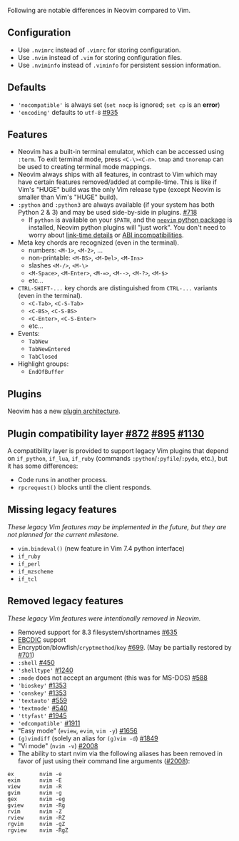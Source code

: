 Following are notable differences in Neovim compared to Vim.

## Configuration
* Use `.nvimrc` instead of `.vimrc` for storing configuration.
* Use `.nvim` instead of `.vim` for storing configuration files.
* Use `.nviminfo` instead of `.viminfo` for persistent session information.

## Defaults

* `'nocompatible'` is always set (`set nocp` is ignored; `set cp` is an **error**)
* `'encoding'` defaults to `utf-8` [#935](https://github.com/neovim/neovim/pull/935)

## Features

* Neovim has a built-in terminal emulator, which can be accessed using `:term`. To exit terminal mode, press `<C-\><C-n>`. `tmap` and `tnoremap` can be used to creating terminal mode mappings.
* Neovim always ships with all features, in contrast to Vim which may have certain features removed/added at compile-time. This is like if Vim's "HUGE" build was the only Vim release type (except Neovim is smaller than Vim's "HUGE" build).
* `:python` and `:python3` are always available (if your system has both Python 2 & 3) and may be used side-by-side in plugins. [#718](https://github.com/neovim/neovim/issues/718#issuecomment-47589739)
    * If `python` is available on your `$PATH`, and the [`neovim` python package](https://pypi.python.org/pypi/neovim/) is installed, Neovim python plugins will "just work". You don't need to worry about [link-time details](https://github.com/Valloric/YouCompleteMe/issues/8#issuecomment-34374807) or [ABI incompatibilities](https://groups.google.com/d/msg/vim_use/l8TY2EiXNwk/A9Ef-ozbjKoJ).
* Meta key chords are recognized (even in the terminal).
    * numbers: `<M-1>`, `<M-2>`, ...
    * non-printable: `<M-BS>`, `<M-Del>`, `<M-Ins>`
    * slashes `<M-/>`, `<M-\>`
    * `<M-Space>`, `<M-Enter>`, `<M-=>`, `<M-->`, `<M-?>`, `<M-$>`
    * etc...
* `CTRL-SHIFT-...` key chords are distinguished from `CTRL-...` variants (even in the terminal).
    * `<C-Tab>`, `<C-S-Tab>`
    * `<C-BS>`, `<C-S-BS>`
    * `<C-Enter>`, `<C-S-Enter>`
    * etc...
* Events:
    * `TabNew`
    * `TabNewEntered`
    * `TabClosed`
* Highlight groups:
    * `EndOfBuffer`

## Plugins

Neovim has a new [plugin architecture](Plugin-UI-architecture).

## Plugin compatibility layer [#872](https://github.com/neovim/neovim/pull/872) [#895](https://github.com/neovim/neovim/pull/895) [#1130](https://github.com/neovim/neovim/pull/1130)

A compatibility layer is provided to support legacy Vim plugins that depend on
`if_python`, `if_lua`, `if_ruby` (commands `:python`/`:pyfile`/`:pydo`, etc.), but it has some differences:

- Code runs in another process.
- `rpcrequest()` blocks until the client responds.

## Missing legacy features

*These legacy Vim features may be implemented in the future, but they are not planned for the current milestone.*

* `vim.bindeval()` (new feature in Vim 7.4 python interface)
* `if_ruby`
* `if_perl`
* `if_mzscheme`
* `if_tcl`

## Removed legacy features

*These legacy Vim features were intentionally removed in Neovim.*

* Removed support for 8.3 filesystem/shortnames [#635](https://github.com/neovim/neovim/pull/635)
* [EBCDIC](https://en.wikipedia.org/wiki/EBCDIC) support
* Encryption/blowfish/`cryptmethod`/`key` [#699](https://github.com/neovim/neovim/pull/699). (May be partially restored by [#701](https://github.com/neovim/neovim/issues/701))
* `:shell` [#450](https://github.com/neovim/neovim/pull/450)
* `'shelltype'` [#1240](https://github.com/neovim/neovim/pull/1240)
* `:mode` does not accept an argument (this was for MS-DOS) [#588](https://github.com/neovim/neovim/pull/588)
* `'bioskey'` [#1353](https://github.com/neovim/neovim/pull/1353)
* `'conskey'` [#1353](https://github.com/neovim/neovim/pull/1353)
* `'textauto'` [#559](https://github.com/neovim/neovim/pull/559)
* `'textmode'` [#540](https://github.com/neovim/neovim/pull/540)
* `'ttyfast'` [#1945](https://github.com/neovim/neovim/issues/1945)
* `'edcompatible'` [#1911](https://github.com/neovim/neovim/issues/1911)
* "Easy mode" (`eview`, `evim`, `vim -y`) [#1656](https://github.com/neovim/neovim/pull/1656)
* `(g)vimdiff` (solely an alias for `(g)vim -d`) [#1849](https://github.com/neovim/neovim/pull/1849)
* "Vi mode" (`nvim -v`) [#2008](https://github.com/neovim/neovim/pull/2008)
* The ability to start nvim via the following aliases has been removed in favor
of just using their command line arguments ([#2008](https://github.com/neovim/neovim/pull/2008)):
```
ex        nvim -e
exim      nvim -E
view      nvim -R
gvim      nvim -g
gex       nvim -eg
gview     nvim -Rg
rvim      nvim -Z
rview     nvim -RZ
rgvim     nvim -gZ
rgview    nvim -RgZ
```